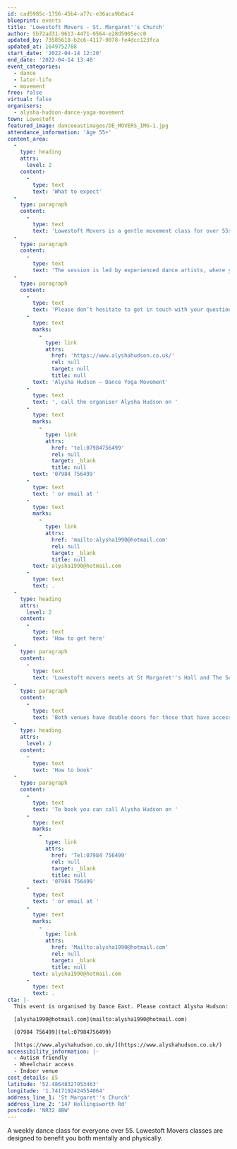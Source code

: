 ```yaml
---
id: cad5985c-1756-45b4-a77c-e36aca9b8ac4
blueprint: events
title: 'Lowestoft Movers - St. Margaret''s Church'
author: 5b72ad31-9613-4471-9564-e28d5005ecc0
updated_by: 73585618-b2c6-4117-9078-fe4dcc123fca
updated_at: 1649752788
start_date: '2022-04-14 12:20'
end_date: '2022-04-14 13:40'
event_categories:
  - dance
  - later-life
  - movement
free: false
virtual: false
organisers:
  - alysha-hudson-dance-yoga-movement
town: Lowestoft
featured_image: danceeastimages/DE_MOVERS_IMG-1.jpg
attendance_information: 'Age 55+'
content_area:
  -
    type: heading
    attrs:
      level: 2
    content:
      -
        type: text
        text: 'What to expect'
  -
    type: paragraph
    content:
      -
        type: text
        text: 'Lowestoft Movers is a gentle movement class for over 55s. Held every Thursday at 12:20pm - 13:40pm at St Margaret''s Hall and every Friday at 10am - 11:30am at The Seagull Theatre. '
  -
    type: paragraph
    content:
      -
        type: text
        text: 'The session is led by experienced dance artists, where you will explore a range of taught and improvisational exercises to get your body moving, have a chance to socialise, and – most importantly – have fun! Tea and biscuits are also included! '
  -
    type: paragraph
    content:
      -
        type: text
        text: 'Please don’t hesitate to get in touch with your questions or concerns. You can visit the website '
      -
        type: text
        marks:
          -
            type: link
            attrs:
              href: 'https://www.alyshahudson.co.uk/'
              rel: null
              target: null
              title: null
        text: 'Alysha Hudson – Dance Yoga Movement'
      -
        type: text
        text: ', call the organiser Alysha Hudson on '
      -
        type: text
        marks:
          -
            type: link
            attrs:
              href: 'tel:07984756499'
              rel: null
              target: _blank
              title: null
        text: '07984 756499'
      -
        type: text
        text: ' or email at '
      -
        type: text
        marks:
          -
            type: link
            attrs:
              href: 'mailto:alysha1990@hotmail.com'
              rel: null
              target: _blank
              title: null
        text: alysha1990@hotmail.com
      -
        type: text
        text: .
  -
    type: heading
    attrs:
      level: 2
    content:
      -
        type: text
        text: 'How to get here'
  -
    type: paragraph
    content:
      -
        type: text
        text: 'Lowestoft movers meets at St Margaret''s Hall and The Seagull Theatre in Lowestoft.'
  -
    type: paragraph
    content:
      -
        type: text
        text: 'Both venues have double doors for those that have accessibility needs. '
  -
    type: heading
    attrs:
      level: 2
    content:
      -
        type: text
        text: 'How to book'
  -
    type: paragraph
    content:
      -
        type: text
        text: 'To book you can call Alysha Hudson on '
      -
        type: text
        marks:
          -
            type: link
            attrs:
              href: 'Tel:07984 756499'
              rel: null
              target: _blank
              title: null
        text: '07984 756499'
      -
        type: text
        text: ' or email at '
      -
        type: text
        marks:
          -
            type: link
            attrs:
              href: 'Mailto:alysha1990@hotmail.com'
              rel: null
              target: _blank
              title: null
        text: alysha1990@hotmail.com
      -
        type: text
        text: .
cta: |-
  This event is organised by Dance East. Please contact Alysha Hudson:

  [alysha1990@hotmail.com](mailto:alysha1990@hotmail.com)

  [07984 756499](tel:07984756499)

  [https://www.alyshahudson.co.uk/](https://www.alyshahudson.co.uk/)
accessibility_information: |-
  - Autism friendly
  - Wheelchair access
  - Indoor venue
cost_details: £5
latitude: '52.48648327953463'
longitude: '1.7417192424554064'
address_line_1: 'St Margaret''s Church'
address_line_2: '147 Hollingsworth Rd'
postcode: 'NR32 4BW'
---
```

A weekly dance class for everyone over 55. Lowestoft Movers classes are designed to benefit you both mentally and physically.